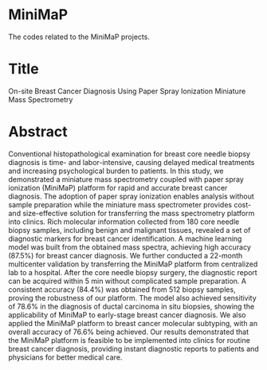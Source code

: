 # MiniMaP
The codes related to the MiniMaP projects.

# Title
On-site Breast Cancer Diagnosis Using Paper Spray Ionization Miniature Mass Spectrometry

# Abstract
Conventional histopathological examination for breast core needle biopsy diagnosis is time- and labor-intensive, causing delayed medical treatments and increasing psychological burden to patients. In this study, we demonstrated a miniature mass spectrometry coupled with paper spray ionization (MiniMaP) platform for rapid and accurate breast cancer diagnosis. The adoption of paper spray ionization enables analysis without sample preparation while the miniature mass spectrometer provides cost- and size-effective solution for transferring the mass spectrometry platform into clinics. Rich molecular information collected from 180 core needle biopsy samples, including benign and malignant tissues, revealed a set of diagnostic markers for breast cancer identification. A machine learning model was built from the obtained mass spectra, achieving high accuracy (87.5%) for breast cancer diagnosis. We further conducted a 22-month multicenter validation by transferring the MiniMaP platform from centralized lab to a hospital. After the core needle biopsy surgery, the diagnostic report can be acquired within 5 min without complicated sample preparation. A consistent accuracy (84.4%) was obtained from 512 biopsy samples, proving the robustness of our platform. The model also achieved sensitivity of 78.6% in the diagnosis of ductal carcinoma in situ biopsies, showing the applicability of MiniMaP to early-stage breast cancer diagnosis. We also applied the MiniMaP platform to breast cancer molecular subtyping, with an overall accuracy of 76.6% being achieved. Our results demonstrated that the MiniMaP platform is feasible to be implemented into clinics for routine breast cancer diagnosis, providing instant diagnostic reports to patients and physicians for better medical care.
